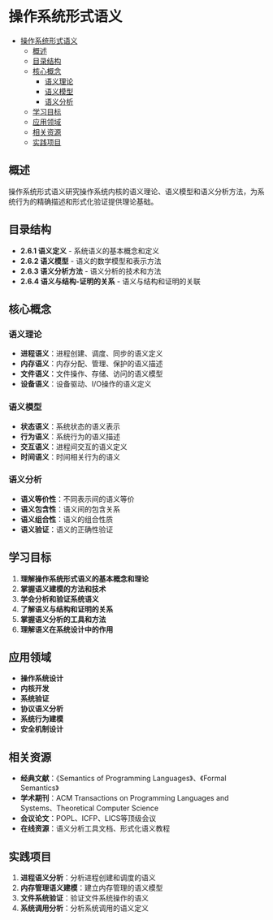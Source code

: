 # 操作系统形式语义


<!-- TOC START -->

- [操作系统形式语义](#操作系统形式语义)
  - [概述](#概述)
  - [目录结构](#目录结构)
  - [核心概念](#核心概念)
    - [语义理论](#语义理论)
    - [语义模型](#语义模型)
    - [语义分析](#语义分析)
  - [学习目标](#学习目标)
  - [应用领域](#应用领域)
  - [相关资源](#相关资源)
  - [实践项目](#实践项目)

<!-- TOC END -->

## 概述

操作系统形式语义研究操作系统内核的语义理论、语义模型和语义分析方法，为系统行为的精确描述和形式化验证提供理论基础。

## 目录结构

- **2.6.1 语义定义** - 系统语义的基本概念和定义
- **2.6.2 语义模型** - 语义的数学模型和表示方法
- **2.6.3 语义分析方法** - 语义分析的技术和方法
- **2.6.4 语义与结构-证明的关系** - 语义与结构和证明的关联

## 核心概念

### 语义理论

- **进程语义**：进程创建、调度、同步的语义定义
- **内存语义**：内存分配、管理、保护的语义描述
- **文件语义**：文件操作、存储、访问的语义模型
- **设备语义**：设备驱动、I/O操作的语义定义

### 语义模型

- **状态语义**：系统状态的语义表示
- **行为语义**：系统行为的语义描述
- **交互语义**：进程间交互的语义定义
- **时间语义**：时间相关行为的语义

### 语义分析

- **语义等价性**：不同表示间的语义等价
- **语义包含性**：语义间的包含关系
- **语义组合性**：语义的组合性质
- **语义验证**：语义的正确性验证

## 学习目标

1. **理解操作系统形式语义的基本概念和理论**
2. **掌握语义建模的方法和技术**
3. **学会分析和验证系统语义**
4. **了解语义与结构和证明的关系**
5. **掌握语义分析的工具和方法**
6. **理解语义在系统设计中的作用**

## 应用领域

- **操作系统设计**
- **内核开发**
- **系统验证**
- **协议语义分析**
- **系统行为建模**
- **安全机制设计**

## 相关资源

- **经典文献**：《Semantics of Programming Languages》、《Formal Semantics》
- **学术期刊**：ACM Transactions on Programming Languages and Systems、Theoretical Computer Science
- **会议论文**：POPL、ICFP、LICS等顶级会议
- **在线资源**：语义分析工具文档、形式化语义教程

## 实践项目

1. **进程语义分析**：分析进程创建和调度的语义
2. **内存管理语义建模**：建立内存管理的语义模型
3. **文件系统验证**：验证文件系统操作的语义
4. **系统调用分析**：分析系统调用的语义定义
